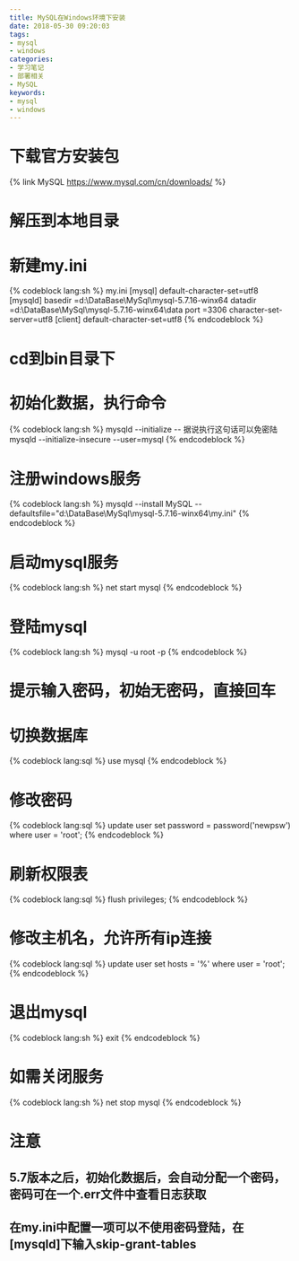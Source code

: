 ```yaml
---
title: MySQL在Windows环境下安装
date: 2018-05-30 09:20:03
tags:
- mysql
- windows
categories:
- 学习笔记
- 部署相关
- MySQL
keywords:
- mysql
- windows
---
```


# 下载官方安装包

{% link MySQL https://www.mysql.com/cn/downloads/ %}

# 解压到本地目录

# 新建my.ini

{% codeblock lang:sh %}
my.ini
[mysql]
default-character-set=utf8
[mysqld]
basedir =d:\DataBase\MySql\mysql-5.7.16-winx64
datadir =d:\DataBase\MySql\mysql-5.7.16-winx64\data
port =3306
character-set-server=utf8
[client]
default-character-set=utf8
{% endcodeblock %}

# cd到bin目录下

# 初始化数据，执行命令

{% codeblock lang:sh %}
mysqld --initialize
-- 据说执行这句话可以免密陆
mysqld --initialize-insecure --user=mysql
{% endcodeblock %}
<!-- more -->

# 注册windows服务

{% codeblock lang:sh %}
mysqld --install MySQL --defaultsfile="d:\DataBase\MySql\mysql-5.7.16-winx64\my.ini"
{% endcodeblock %}

# 启动mysql服务

{% codeblock lang:sh %}
net start mysql
{% endcodeblock %}

# 登陆mysql

{% codeblock lang:sh %}
mysql -u root -p
{% endcodeblock %}

# 提示输入密码，初始无密码，直接回车

# 切换数据库

{% codeblock lang:sql %}
use mysql
{% endcodeblock %}

# 修改密码

{% codeblock lang:sql %}
update user set password = password('newpsw') where user = 'root';
{% endcodeblock %}

# 刷新权限表

{% codeblock lang:sql %}
flush privileges;
{% endcodeblock %}

# 修改主机名，允许所有ip连接

{% codeblock lang:sql %}
update user set hosts = '%' where user = 'root';
{% endcodeblock %}

# 退出mysql

{% codeblock lang:sh %}
exit
{% endcodeblock %}

# 如需关闭服务

{% codeblock lang:sh %}
net stop mysql
{% endcodeblock %}

# 注意

## 5.7版本之后，初始化数据后，会自动分配一个密码，密码可在一个.err文件中查看日志获取

## 在my.ini中配置一项可以不使用密码登陆，在[mysqld]下输入skip-grant-tables